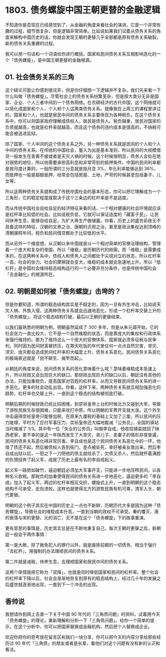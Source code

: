 # 1803. 债务螺旋中国王朝更替的金融逻辑

不知道你是否现在已经感觉到了，从金融的角度来看社会的演进，它是一个非常有趣的过程，细节很复杂，但是逻辑非常简单。比如说如果我们试着从债务关系的角度来解构中国历史的话，你就会发现王朝的更替几乎全部都是原有债务关系破裂，新的债务关系重建的过程。

我可以用一句话和一个词语给你进行概括，国家和民间债务关系互相影响恶化的一个「债务螺旋」，是中国王朝更替的金融根源。

## 01. 社会债务关系的三角

这个结论可能让你感到很诧异，但是你仔细想一下逻辑并不复杂。我们先来看一下什么叫做「债务螺旋」。尽管社会上的债务关系纷繁芜杂，但是按大类分无非是国家、企业、个人三者中间的一个债务网络。在农耕经济的古代中国，这个网络就可以简化成国家和个人、个人和个人这两类债务关系。就像我在上周三的课程里讲过的，国家和个人，也就是居民中间的债务关系主要体现为各种税负。在这个债务关系中，你可以将国家政府理解成债权人，居民是债务人。税负越重，居民对国家的负债就越高，也就是杠杆率就越高，而且这个债务的违约成本是很高的，不纳税可能会被送进监狱。

除了国家、个人中间的这个债务关系之外，另一种债务关系就是民间的个人和个人中间的债务关系。在传统的中国社会，量入为出是基本准则，所以民间的大规模借贷一般发生在青黄不接或者是天灾人祸的时候。这个时候很明显，债务人会处在绝对弱势的地位，所以他需要承担高利息和非常苛刻的抵押条件。中国的民间利率都是按月度计算的，一般所谓的三分息就是指月息 3%，年化利率能够达到 36%，而抵押也一般是超额抵押，经常会包括房屋、土地，严苛的时候甚至包括妻子、儿女等。

所以这两种债务关系就构成了传统中国社会的基本形态，你可以把它理解成为一个三角形，它的稳定程度就取决于这个三条边的杠杆率是不是适度。

而从传统中国社会自给自足的经济特征来看的话，一个相对健康的社会环境就应该是杠杆率比较低的社会。比如说税负低，它就可以保证适度的「藏富于民」，让民间休养生息，能够自给自足，为扩大再生产做储蓄。你看，历史上的盛世前夜无不具备这样的特征，汉朝的文景之治、唐朝的贞观之治，甚至是政治集权达到顶峰的清朝康熙年间，税负和民间借贷都处于比较低的水平。

而从另外一个维度想，从汉朝以来中国就是以一个相对简单的官僚治理结构，管理着一个庞大和复杂的帝国，所以「维稳」是历朝历代的刚需。而「维稳」是需要成本的，在这两种关系中，债权人和债务人之间都处于尖锐对立的状态，所以杠杆率一高，社会的张力、社会的摩擦就会变大，维稳的成本就会急速地上升。所以「低杠杆」是中国社会维持稳态结构运行的一个必要非充分条件，也是传统中国社会「去金融化」的根源所在。

## 02. 明朝是如何被「债务螺旋」击垮的？

但是你要知道，所谓的稳态结构其实是不稳定的，因为一旦有外生冲击，比如说天灾人祸、外族入侵，这两种债务关系就会迅速地恶化，形成一个杠杆率交替上升的「债务螺旋」，将这个稳态结构打破，最后以王朝的更替结束。

以我们最熟悉的明朝为例，明朝虽然延续了 300 多年，但是从朱元璋开始，它的社会张力一直比较大，它不是一个自然维稳的状态，而是靠庞大的集权和行政体系来强行维持的。那为了维持这么一个庞大的官僚体系，国家就必须多征税与民争利，同时因为民间财富被挤压，在靠天吃饭的年代里任何一点点自然灾害，旱灾、涝灾、虫灾都会造成民间杠杆率的大幅度上升，债务关系恶化。民间债务关系恶化的极端表述就是「民不聊生、揭竿而起」。

从朝廷的角度来说，民间债务关系的恶化意味着什么呢？意味着维稳成本急速上升，所以财政又会出现巨大的缺口。那财政出现巨大的缺口以后，朝廷没有其他的办法，只能加重税负，提高国家对百姓的杠杆率，从而又导致民间债务关系的进一步恶化，更多的社会动乱出现。你看，这样下来，两种债务关系就互相加强恶化的趋势，杠杆率也交替上升，一直到这个稳态的结构被彻底打破。

明朝后期的时候财政已经比较困难，到崇祯皇帝上台的时候北方又碰到大旱，导致了游牧民族生存很困难，只能来攻打中原，所以明朝的军费开支就大涨。这个外生冲击逼得崇祯皇帝只能够加税，在原来九厘税的基础上又加了三厘，所以民间的压力陡增，平时为了应付军事压力，崇祯皇帝还大幅地裁减「公务员」，全国的驿站当时缩减了 1/3。其中有一位「失业的公务员」叫做李自成，他收拾铺盖就回了陕西老家，更不幸的是这一年陕西发生了大旱灾，卖儿子、卖妻子的情形非常普遍，民间的债务关系恶化得非常厉害。李自成也是这个民间债务关系恶化中的一环，他借了债还不起，然后被债权人告到衙门，差点被处死，幸好被亲友救出来。然后李自成出狱以后，一怒之下一刀把他的债主就给杀了，欠债又杀人，然后就怀着满腔的仇恨投奔了起义军，成就了历史上最有名的李自成起义。

起义军一路势如破竹，逼迫朝廷必须加大军事开支，只能进一步地压榨民间，以各种名义收税。那税负的加重使得民间的债务关系进一步地恶化，逼迫更多的「李自成」加入了起义军，两边的杠杆率相互交织，螺旋式上升，一直到明朝的这个稳态结构不可承受，走向溃败。这样也就使得北方的游牧民族有机可乘，清军入关，朝代更替。

明朝的这个例子其实在中国的历史上一点也不新鲜，历朝历代大多是因为这种「债务螺旋」，导致社会的维稳成本升高，一直到当朝的政权不可承受。秦的覆灭、唐的衰落与宋的更替、元的消亡，无不是在这个「债务螺旋」下的故事重演。

更有意思的事情是，历史其实总是在不断地重复自己，每次王朝的更替之后，新朝廷一般会干两件事情：

第一是大赦，除了赦免犯人的罪行以外，就是废除前朝的一切债务，相当于强行「去杠杆」，用强制的办法理顺民间的债务关系。

第二件就是减税，休养生息，去理顺国家和居民中间的债务关系。

这两个举措我把它称为「双降」，也就是同时降低国家和民间的杠杆率。整个社会的杠杆率下降以后，社会会渐渐地恢复到原有的稳态结构上，经过几十年的发展之后盛世就逐渐地出现，一直到下一个冲击的出现。

## 香帅说

我想请你到网上去查一下关于中国 90 年代的「三角债问题」的资料，试着用今天「债务螺旋」的理论，重新理解和分析一下「三角债问题」。给你一个简单的提示，在这个分析中，你可以把国家替换成金融机构，然后把个人替换成企业。

欢迎你把你的思考放在留言区和我们一块分享，你可以把今天的内容分享给那些经历过 90 年代「三角债」的朋友或者是长辈，看他们对这个问题有没有新的认识和看法。






